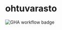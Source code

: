 # ohtuvarasto

![GHA workflow badge](https://github.com/skeltal2/ohtuvarasto/workflows/CI/badge.svg)
